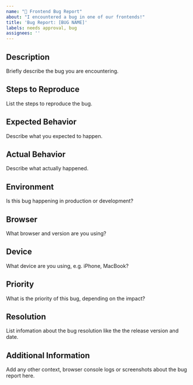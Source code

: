 ```yaml
---
name: "🐞 Frontend Bug Report"
about: "I encountered a bug in one of our frontends!"
title: 'Bug Report: [BUG NAME]'
labels: needs approval, bug
assignees: ''
---
```


## Description

Briefly describe the bug you are encountering.

## Steps to Reproduce

List the steps to reproduce the bug.

## Expected Behavior

Describe what you expected to happen.

## Actual Behavior

Describe what actually happened.

## Environment

Is this bug happening in production or development?

## Browser

What browser and version are you using?

## Device

What device are you using, e.g. iPhone, MacBook?

## Priority

What is the priority of this bug, depending on the impact?

## Resolution

List infomation about the bug resolution like the the release version and date.

## Additional Information

Add any other context, browser console logs or screenshots about the bug report here.
